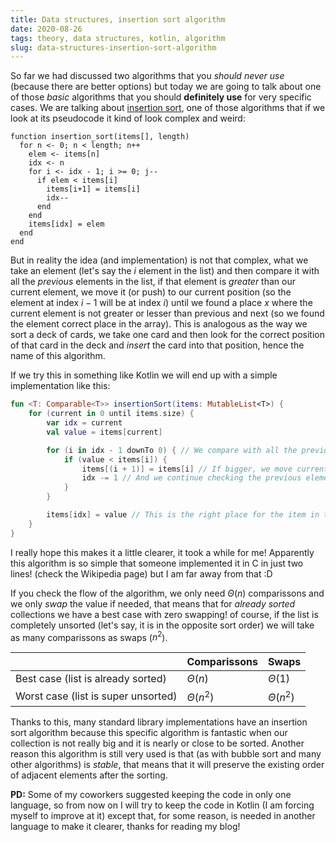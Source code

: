```yaml
---
title: Data structures, insertion sort algorithm
date: 2020-08-26
tags: theory, data structures, kotlin, algorithm
slug: data-structures-insertion-sort-algorithm
---
```


So far we had discussed two algorithms that you _should never use_ (because there are better options) but today we are going to talk about one of those _basic_ algorithms that you should **definitely use** for very specific cases. We are talking about [insertion sort](https://en.wikipedia.org/wiki/Insertion_sort), one of those algorithms that if we look at its pseudocode it kind of look complex and weird:

```pseudocode
function insertion_sort(items[], length)
  for n <- 0; n < length; n++
    elem <- items[n]
    idx <- n
    for i <- idx - 1; i >= 0; j--
      if elem < items[i]
        items[i+1] = items[i]
        idx--
      end
    end
    items[idx] = elem
  end
end
```

But in reality the idea (and implementation) is not that complex, what we take an element (let's say the $i$ element in the list) and then compare it with all the _previous_ elements in the list, if that element is _greater_ than our current element, we move it (or push) to our current position (so the element at index $i - 1$ will be at index $i$) until we found a place $x$ where the current element is not greater or lesser than previous and next (so we found the element correct place in the array). This is analogous as the way we sort a deck of cards, we take one card and then look for the correct position of that card in the deck and _insert_ the card into that position, hence the name of this algorithm.

If we try this in something like Kotlin we will end up with a simple implementation like this:

```kotlin
fun <T: Comparable<T>> insertionSort(items: MutableList<T>) {
    for (current in 0 until items.size) {
        var idx = current
        val value = items[current]

        for (i in idx - 1 downTo 0) { // We compare with all the previous elements
            if (value < items[i]) {
                items[(i + 1)] = items[i] // If bigger, we move current element to the right
                idx -= 1 // And we continue checking the previous element
            }
        }

        items[idx] = value // This is the right place for the item in the list
    }   
}
```

I really hope this makes it a little clearer, it took a while for me! Apparently this algorithm is so simple that someone implemented it in C in just two lines! (check the Wikipedia page) but I am far away from that :D

If you check the flow of the algorithm, we only need $\Theta(n)$ comparissons and we only _swap_ the value if needed, that means that for _already sorted_ collections we have a best case with zero swapping! of course, if the list is completely unsorted (let's say, it is in the opposite sort order) we will take as many comparissons as swaps ($n^2$).

|                                     | Comparissons  | Swaps         |
|-------------------------------------|---------------|---------------|
| Best case (list is already sorted)  | $\Theta(n)$   | $\Theta(1)$   |
| Worst case (list is super unsorted) | $\Theta(n^2)$ | $\Theta(n^2)$ |

Thanks to this, many standard library implementations have an insertion sort algorithm because this specific algorithm is fantastic when our collection is not really big and it is nearly or close to be sorted. Another reason this algorithm is still very used is that (as with bubble sort and many other algorithms) is _stable_, that means that it will preserve the existing order of adjacent elements after the sorting.

**PD:** Some of my coworkers suggested keeping the code in only one language, so from now on I will try to keep the code in Kotlin (I am forcing myself to improve at it) except that, for some reason, is needed in another language to make it clearer, thanks for reading my blog!
